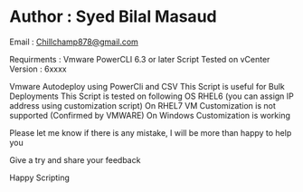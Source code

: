 # Author : Syed Bilal Masaud
Email : Chillchamp878@gmail.com

Requirments : Vmware PowerCLI 6.3 or later 
Script Tested on vCenter Version : 6xxxx

Vmware Autodeploy using PowerCli and CSV
This Script is useful for Bulk Deployments
This Script is tested on following OS
RHEL6 (you can assign IP address using customization script)
On RHEL7 VM Customization is not supported (Confirmed by VMWARE)
On Windows Customization is working

Please let me know if there is any mistake,  I will be more than happy to help you

Give a try and share your feedback

Happy Scripting